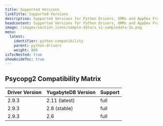 ```yaml
---
title: Supported Versions
linkTitle: Supported Versions
description: Supported Versions for Python Drivers, ORMs and AppDev Frameworks
headcontent: Supported Versions for Python Drivers, ORMs and AppDev Frameworks
image: /images/section_icons/sample-data/s_s1-sampledata-3x.png
menu:
  latest:
    identifier: python-compatibility
    parent: python-drivers
    weight: 800
isTocNested: true
showAsideToc: true
---
```


## Psycopg2 Compatibility Matrix

| Driver Version | YugabyteDB Version | Support |
| :------------- | :----------------- | :------ |
| 2.9.3 | 2.11 (latest) | full
| 2.9.3 |  2.8 (stable) | full
| 2.9.3 | 2.6 | full